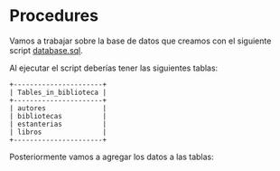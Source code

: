 # Procedures


Vamos a trabajar sobre la base de datos que creamos con el siguiente script [database.sql](/database.sql).

Al ejecutar el script deberías tener las siguientes tablas:
```
+----------------------+
| Tables_in_biblioteca |
+----------------------+
| autores              |
| bibliotecas          |
| estanterias          |
| libros               |
+----------------------+

```

Posteriormente vamos a agregar los datos a las tablas:

```


```